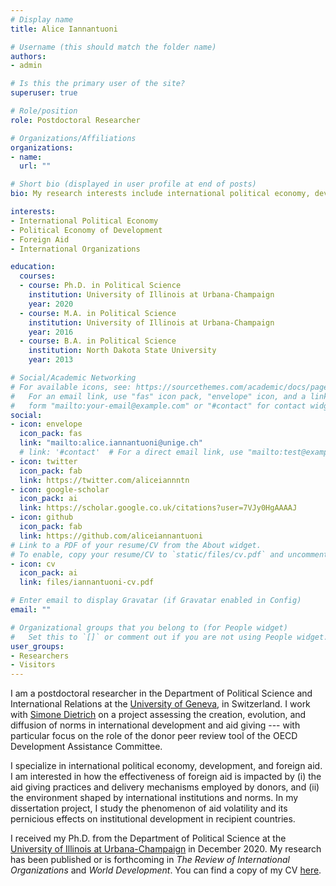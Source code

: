 ```yaml
---
# Display name
title: Alice Iannantuoni

# Username (this should match the folder name)
authors:
- admin

# Is this the primary user of the site?
superuser: true

# Role/position
role: Postdoctoral Researcher

# Organizations/Affiliations
organizations:
- name: 
  url: ""

# Short bio (displayed in user profile at end of posts)
bio: My research interests include international political economy, development, and foreign aid.

interests:
- International Political Economy
- Political Economy of Development 
- Foreign Aid 
- International Organizations

education:
  courses:
  - course: Ph.D. in Political Science
    institution: University of Illinois at Urbana-Champaign
    year: 2020
  - course: M.A. in Political Science
    institution: University of Illinois at Urbana-Champaign
    year: 2016
  - course: B.A. in Political Science
    institution: North Dakota State University
    year: 2013

# Social/Academic Networking
# For available icons, see: https://sourcethemes.com/academic/docs/page-builder/#icons
#   For an email link, use "fas" icon pack, "envelope" icon, and a link in the
#   form "mailto:your-email@example.com" or "#contact" for contact widget.
social:
- icon: envelope
  icon_pack: fas
  link: "mailto:alice.iannantuoni@unige.ch"
  # link: '#contact'  # For a direct email link, use "mailto:test@example.org".
- icon: twitter
  icon_pack: fab
  link: https://twitter.com/aliceiannntn
- icon: google-scholar
  icon_pack: ai
  link: https://scholar.google.co.uk/citations?user=7VJy0HgAAAAJ
- icon: github
  icon_pack: fab
  link: https://github.com/aliceiannantuoni
# Link to a PDF of your resume/CV from the About widget.
# To enable, copy your resume/CV to `static/files/cv.pdf` and uncomment the lines below.
- icon: cv
  icon_pack: ai
  link: files/iannantuoni-cv.pdf

# Enter email to display Gravatar (if Gravatar enabled in Config)
email: ""

# Organizational groups that you belong to (for People widget)
#   Set this to `[]` or comment out if you are not using People widget.
user_groups:
- Researchers
- Visitors
---
```


I am a postdoctoral researcher in the Department of Political Science and International Relations at the [University of Geneva](https://www.unige.ch/sciences-societe/speri), in Switzerland. I work with [Simone Dietrich](http://simone-dietrich.com) on a project assessing the creation, evolution, and diffusion of norms in international development and aid giving --- with particular focus on the role of the donor peer review tool of the OECD Development Assistance Committee.

I specialize in international political economy, development, and foreign aid. I am interested in how the effectiveness of foreign aid is impacted by (i) the aid giving practices and delivery mechanisms employed by donors, and (ii) the environment shaped by international institutions and norms. In my dissertation project, I study the phenomenon of aid volatility and its pernicious effects on institutional development in recipient countries.

I received my Ph.D. from the Department of Political Science at the [University of Illinois at Urbana-Champaign](https://pol.illinois.edu) in December 2020. My research has been published or is forthcoming in _The Review of International Organizations_ and _World Development_. You can find a copy of my CV [here](https://www.aliceiannantuoni.com/files/iannantuoni-cv.pdf). 

